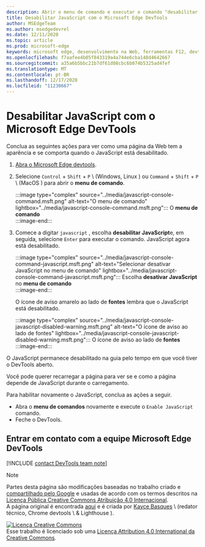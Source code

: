 ```yaml
---
description: Abrir o menu de comando e executar o comando "desabilitar JavaScript".
title: Desabilitar JavaScript com o Microsoft Edge DevTools
author: MSEdgeTeam
ms.author: msedgedevrel
ms.date: 12/11/2020
ms.topic: article
ms.prod: microsoft-edge
keywords: microsoft edge, desenvolvimento na Web, ferramentas F12, devtools
ms.openlocfilehash: f7aafee4b05f843319a4a744e6cba148d4642667
ms.sourcegitcommit: a35a6b5bbc21b7df61d08cbc6b074b5325ad4fef
ms.translationtype: MT
ms.contentlocale: pt-BR
ms.lasthandoff: 12/17/2020
ms.locfileid: "11230667"
---
```

<!-- Copyright Kayce Basques 

   Licensed under the Apache License, Version 2.0 (the "License");
   you may not use this file except in compliance with the License.
   You may obtain a copy of the License at

       https://www.apache.org/licenses/LICENSE-2.0

   Unless required by applicable law or agreed to in writing, software
   distributed under the License is distributed on an "AS IS" BASIS,
   WITHOUT WARRANTIES OR CONDITIONS OF ANY KIND, either express or implied.
   See the License for the specific language governing permissions and
   limitations under the License.  -->

# Desabilitar JavaScript com o Microsoft Edge DevTools  

Conclua as seguintes ações para ver como uma página da Web tem a aparência e se comporta quando o JavaScript está desabilitado.  

1.  [Abra o Microsoft Edge devtools][DevToolsOpen].  
1.  Selecione `Control` + `Shift` + `P` \ (Windows, Linux \) ou `Command` + `Shift` + `P` \ (MacOS \) para abrir o **menu de comando**.  
    
    :::image type="complex" source="../media/javascript-console-command.msft.png" alt-text="O menu de comando" lightbox="../media/javascript-console-command.msft.png":::
       O **menu de comando**  
    :::image-end:::  
    
1.  Comece a digitar `javascript` , escolha **desabilitar JavaScript**e, em seguida, selecione `Enter` para executar o comando.  JavaScript agora está desabilitado.  
    
    :::image type="complex" source="../media/javascript-console-command-javascript.msft.png" alt-text="Selecionar desativar JavaScript no menu de comando" lightbox="../media/javascript-console-command-javascript.msft.png":::
       Escolha **desativar JavaScript** no **menu de comando**  
    :::image-end:::  
    
    O ícone de aviso amarelo ao lado de **fontes** lembra que o JavaScript está desabilitado.  
    
    :::image type="complex" source="../media/javascript-console-javascript-disabled-warning.msft.png" alt-text="O ícone de aviso ao lado de fontes" lightbox="../media/javascript-console-javascript-disabled-warning.msft.png":::
       O ícone de aviso ao lado de **fontes**  
    :::image-end:::  
    
O JavaScript permanece desabilitado na guia pelo tempo em que você tiver o DevTools aberto.  

Você pode querer recarregar a página para ver se e como a página depende de JavaScript durante o carregamento.  

Para habilitar novamente o JavaScript, conclua as ações a seguir.  

*   Abra o **menu de comandos** novamente e execute o `Enable JavaScript` comando.  
*   Feche o DevTools.  

## Entrar em contato com a equipe Microsoft Edge DevTools  

[!INCLUDE [contact DevTools team note](../includes/contact-devtools-team-note.md)]  

<!-- links -->  

[DevToolsOpen]: ../open/index.md "Abrir o Microsoft Edge DevTools | Documentos da Microsoft"  

> [!NOTE]
> Partes desta página são modificações baseadas no trabalho criado e [compartilhado pelo Google][GoogleSitePolicies] e usadas de acordo com os termos descritos na [Licença Pública Creative Commons Atribuição 4.0 Internacional][CCA4IL].  
> A página original é encontrada [aqui](https://developers.google.com/web/tools/chrome-devtools/javascript/disable) e é criada por [Kayce Basques][KayceBasques] \ (redator técnico, Chrome devtools \ & Lighthouse \).  

[![Licença Creative Commons][CCby4Image]][CCA4IL]  
Esse trabalho é licenciado sob uma [Licença Attribution 4.0 International da Creative Commons][CCA4IL].  

[CCA4IL]: https://creativecommons.org/licenses/by/4.0  
[CCby4Image]: https://i.creativecommons.org/l/by/4.0/88x31.png  
[GoogleSitePolicies]: https://developers.google.com/terms/site-policies  
[KayceBasques]: https://developers.google.com/web/resources/contributors/kaycebasques  

